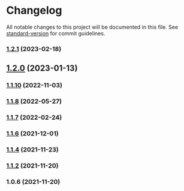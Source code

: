# Changelog

All notable changes to this project will be documented in this file. See [standard-version](https://github.com/conventional-changelog/standard-version) for commit guidelines.

### [1.2.1](https://github.com/koatty/koatty_typeorm/compare/v1.2.0...v1.2.1) (2023-02-18)

## [1.2.0](https://github.com/koatty/koatty_typeorm/compare/v1.1.10...v1.2.0) (2023-01-13)

### [1.1.10](https://github.com/koatty/koatty_typeorm/compare/v1.1.8...v1.1.10) (2022-11-03)

### [1.1.8](https://github.com/koatty/koatty_typeorm/compare/v1.1.7...v1.1.8) (2022-05-27)

### [1.1.7](https://github.com/koatty/koatty_typeorm/compare/v1.1.6...v1.1.7) (2022-02-24)

### [1.1.6](https://github.com/koatty/koatty_typeorm/compare/v1.1.4...v1.1.6) (2021-12-01)

### [1.1.4](https://github.com/koatty/koatty_typeorm/compare/v1.1.2...v1.1.4) (2021-11-23)

### [1.1.2](https://github.com/koatty/koatty_typeorm/compare/v1.0.6...v1.1.2) (2021-11-20)

### 1.0.6 (2021-11-20)
